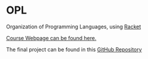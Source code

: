 # OPL

Organization of Programming Languages, using [Racket](https://racket-lang.org/)

[Course Webpage can be found here.](http://www.cs.uml.edu/ecg/index.php/OPLspr16/OPLspr16)

The final project can be found in this [GitHub Repository](https://github.com/oplS16projects/Racket-Weather)
